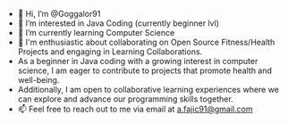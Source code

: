 - 👋 Hi, I’m @Goggalor91
- 👀 I’m interested in Java Coding (currently beginner lvl)
- 🌱 I’m currently learning Computer Science 
- 💞️ I'm enthusiastic about collaborating on Open Source Fitness/Health Projects and engaging in Learning Collaborations.
- As a beginner in Java coding with a growing interest in computer science, I am eager to contribute to projects that promote health and well-being.
- Additionally, I am open to collaborative learning experiences where we can explore and advance our programming skills together.
- 📫 Feel free to reach out to me via email at a.fajic91@gmail.com

<!---
Goggalor91/Goggalor91 is a ✨ special ✨ repository because its `README.md` (this file) appears on your GitHub profile.
You can click the Preview link to take a look at your changes.
--->
